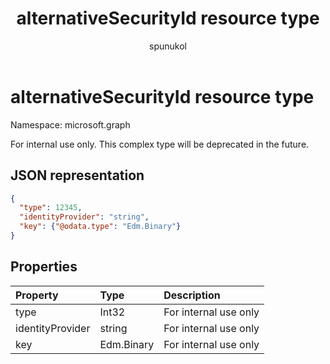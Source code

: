 ﻿---
title: "alternativeSecurityId resource type"
description: "For internal use only. This complex type will be deprecated in the future."
localization_priority: Normal
doc_type: resourcePageType
ms.prod: ""
author: "spunukol"
---

# alternativeSecurityId resource type

Namespace: microsoft.graph

For internal use only. This complex type will be deprecated in the future.

## JSON representation

<!--{
  "blockType": "resource",
  "@odata.type": "microsoft.graph.alternativeSecurityId"
}-->

```json
{
  "type": 12345,
  "identityProvider": "string",
  "key": {"@odata.type": "Edm.Binary"}
}
```

## Properties

| Property         | Type       | Description           |
| :--------------- | :--------- | :-------------------- |
| type             | Int32      | For internal use only |
| identityProvider | string     | For internal use only |
| key              | Edm.Binary | For internal use only |
